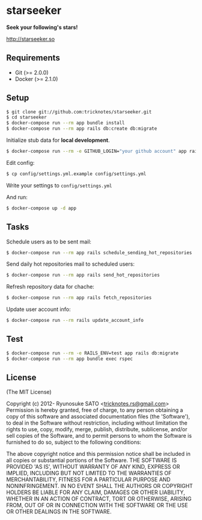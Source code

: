 # starseeker

**Seek your following's stars!**

http://starseeker.so

## Requirements

* Git    (>= 2.0.0)
* Docker (>= 2.1.0)

## Setup

``` sh
$ git clone git://github.com:tricknotes/starseeker.git
$ cd starseeker
$ docker-compose run --rm app bundle install
$ docker-compose run --rm app rails db:create db:migrate
```

Initialize stub data for **local development**.
``` sh
$ docker-compose run --rm -e GITHUB_LOGIN="your github account" app rails db:seeds_stub_event
```

Edit config:
``` sh
$ cp config/settings.yml.example config/settings.yml
```

Write your settings to `config/settings.yml`

And run:
``` sh
$ docker-compose up -d app
```

## Tasks

Schedule users as to be sent mail:
``` sh
$ docker-compose run --rm app rails schedule_sending_hot_repositories
```

Send daily hot repositories mail to scheduled users:
``` sh
$ docker-compose run --rm app rails send_hot_repositories
```

Refresh repository data for chache:
``` sh
$ docker-compose run --rm app rails fetch_repositories
```

Update user account info:
``` sh
$ docker-compose run --rm rails update_account_info
```

## Test

``` sh
$ docker-compose run --rm -e RAILS_ENV=test app rails db:migrate
$ docker-compose run --rm app bundle exec rspec
```

## License

(The MIT License)

Copyright (c) 2012- Ryunosuke SATO &lt;tricknotes.rs@gmail.com&gt;
Permission is hereby granted, free of charge, to any person obtaining a copy of this software and associated documentation files (the 'Software'), to deal in the Software without restriction, including without limitation the rights to use, copy, modify, merge, publish, distribute, sublicense, and/or sell copies of the Software, and to permit persons to whom the Software is furnished to do so, subject to the following conditions:

The above copyright notice and this permission notice shall be included in all copies or substantial portions of the Software.
THE SOFTWARE IS PROVIDED 'AS IS', WITHOUT WARRANTY OF ANY KIND, EXPRESS OR IMPLIED, INCLUDING BUT NOT LIMITED TO THE WARRANTIES OF MERCHANTABILITY, FITNESS FOR A PARTICULAR PURPOSE AND NONINFRINGEMENT. IN NO EVENT SHALL THE AUTHORS OR COPYRIGHT HOLDERS BE LIABLE FOR ANY CLAIM, DAMAGES OR OTHER LIABILITY, WHETHER IN AN ACTION OF CONTRACT, TORT OR OTHERWISE, ARISING FROM, OUT OF OR IN CONNECTION WITH THE SOFTWARE OR THE USE OR OTHER DEALINGS IN THE SOFTWARE.
